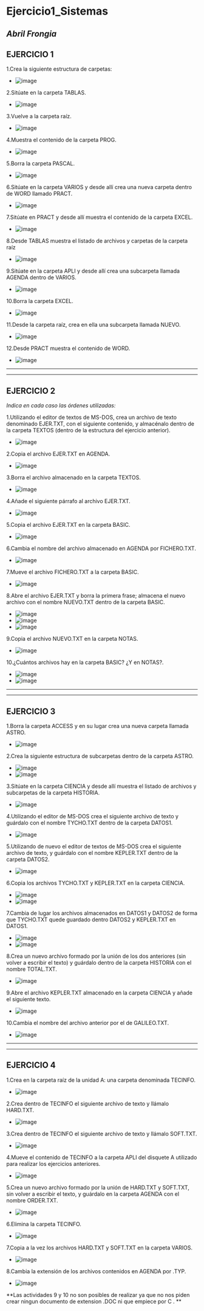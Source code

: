 # Ejercicio1_Sistemas #
*Abril Frongia*
---
## EJERCICIO 1 ##
1.Crea la siguiente estructura de carpetas:
- ![image](https://user-images.githubusercontent.com/72273897/159031942-8dd783b2-bc74-4209-8f5c-330dca58fefe.png)

2.Sitúate en la carpeta TABLAS.
- ![image](https://user-images.githubusercontent.com/72273897/159032379-a43a3a49-30ca-448d-8fd6-1b7d6f4871c8.png)

3.Vuelve a la carpeta raíz.
- ![image](https://user-images.githubusercontent.com/72273897/159032704-ea536c1b-eb22-43dc-81da-366f09431b8c.png)

4.Muestra el contenido de la carpeta PROG.
- ![image](https://user-images.githubusercontent.com/72273897/159033166-88bfd839-bd99-4594-8e3f-b0f6f6d3534a.png)

5.Borra la carpeta PASCAL.
- ![image](https://user-images.githubusercontent.com/72273897/159033573-496fcbe8-d744-419c-a108-31a175c7a6b2.png)

6.Sitúate en la carpeta VARIOS y desde allí crea una nueva carpeta dentro de WORD llamado PRACT.
- ![image](https://user-images.githubusercontent.com/72273897/159035620-aca86f44-01f5-44b0-b4f8-5aae2c36b372.png)

7.Sitúate en PRACT y desde allí muestra el contenido de la carpeta EXCEL.
- ![image](https://user-images.githubusercontent.com/72273897/159036009-b22950b0-e24f-458e-9619-032bf6d5f272.png)

8.Desde TABLAS muestra el listado de archivos y carpetas de la carpeta raíz
- ![image](https://user-images.githubusercontent.com/72273897/159037008-ba32ab9e-6589-4e1d-a7c2-d9e7d29c1b14.png)

9.Sitúate en la carpeta APLI y desde allí crea una subcarpeta llamada AGENDA dentro de VARIOS.
- ![image](https://user-images.githubusercontent.com/72273897/159037858-8b814727-50e4-4821-b3d8-9b62d4b0e651.png)

10.Borra la carpeta EXCEL.
- ![image](https://user-images.githubusercontent.com/72273897/159038380-88164c97-4a5e-4fa3-bd59-1b94b57c1aef.png)

11.Desde la carpeta raíz, crea en ella una subcarpeta llamada NUEVO.
- ![image](https://user-images.githubusercontent.com/72273897/159038536-3a8fdaa4-a05e-46cb-bf72-a5c3c9157f6e.png)

12.Desde PRACT muestra el contenido de WORD.
- ![image](https://user-images.githubusercontent.com/72273897/159039111-fa83a6b6-9029-4feb-ad23-ab7d08db4642.png)
---
---
## EJERCICIO 2 ##
*Indica en cada caso las órdenes utilizadas:*

1.Utilizando el editor de textos de MS-DOS, crea un archivo de texto denominado EJER.TXT, con el siguiente contenido, y almacénalo dentro de la carpeta TEXTOS (dentro de la estructura del ejercicio anterior).
- ![image](https://user-images.githubusercontent.com/72273897/159045633-fcf6c8ba-cc78-4cc7-832a-0a8b65834797.png)

2.Copia el archivo EJER.TXT en AGENDA.
- ![image](https://user-images.githubusercontent.com/72273897/159045975-456856ef-7519-496e-a3f3-a9e6cc875522.png)

3.Borra el archivo almacenado en la carpeta TEXTOS.
- ![image](https://user-images.githubusercontent.com/72273897/159046311-a129b2a7-1ca4-4192-9e8f-9475ef314ac7.png)

4.Añade el siguiente párrafo al archivo EJER.TXT.
- ![image](https://user-images.githubusercontent.com/72273897/159047688-6077bca6-5308-4eec-bf7d-07233d268b86.png)

5.Copia el archivo EJER.TXT en la carpeta BASIC.
- ![image](https://user-images.githubusercontent.com/72273897/159048191-5528fae7-2631-4729-b37a-e7da019d9ad2.png)

6.Cambia el nombre del archivo almacenado en AGENDA por FICHERO.TXT.
- ![image](https://user-images.githubusercontent.com/72273897/159049066-de177f9d-4e59-4674-8bda-5e6e15ca4623.png)

7.Mueve el archivo FICHERO.TXT a la carpeta BASIC.
- ![image](https://user-images.githubusercontent.com/72273897/159049482-4d6ca5e8-5f4f-4818-8621-989028ceb560.png)

8.Abre el archivo EJER.TXT y borra la primera frase; almacena el nuevo archivo con el nombre NUEVO.TXT dentro de la carpeta BASIC.
- ![image](https://user-images.githubusercontent.com/72273897/159242023-ba0bec0b-b8a7-470a-9d57-aabdfa391043.png)
- ![image](https://user-images.githubusercontent.com/72273897/159242109-08cc58ac-5dec-45f8-be43-fb3a6ebc7694.png)
- ![image](https://user-images.githubusercontent.com/72273897/159242446-4a9fe2de-ab02-4dec-b8f1-56c1695fb6a3.png)

9.Copia el archivo NUEVO.TXT en la carpeta NOTAS.
- ![image](https://user-images.githubusercontent.com/72273897/159242873-6384c4b1-458d-4347-8cc3-a92f558ab4b1.png)

10.¿Cuántos archivos hay en la carpeta BASIC? ¿Y en NOTAS?.
- ![image](https://user-images.githubusercontent.com/72273897/159242988-e5571e8e-b9a5-479e-84f3-1dca64988ebb.png)
- ![image](https://user-images.githubusercontent.com/72273897/159243082-dbb9514e-677e-41a8-afa1-31cceeee84b5.png)
---
---
## EJERCICIO 3 ##

1.Borra la carpeta ACCESS y en su lugar crea una nueva carpeta llamada ASTRO.
- ![image](https://user-images.githubusercontent.com/72273897/159246289-b6f2ca41-02a9-427c-a837-3a96bf1ed45a.png)

2.Crea la siguiente estructura de subcarpetas dentro de la carpeta ASTRO.
- ![image](https://user-images.githubusercontent.com/72273897/159246174-5d8e3b92-1c7e-4c6f-b814-57fe8c061f72.png)
- ![image](https://user-images.githubusercontent.com/72273897/159246463-cb05c7c0-9463-4e80-97d7-32cd110a5b6e.png)

3.Sitúate en la carpeta CIENCIA y desde allí muestra el listado de archivos y subcarpetas de la carpeta HISTORIA.
- ![image](https://user-images.githubusercontent.com/72273897/159247895-9adb5a3a-ace6-4769-8f44-648c98715d9f.png)

4.Utilizando el editor de MS-DOS crea el siguiente archivo de texto y guárdalo con el nombre TYCHO.TXT dentro de la carpeta DATOS1.
- ![image](https://user-images.githubusercontent.com/72273897/159255172-6c692f20-bd5d-4f4f-af93-063cffb17907.png)

5.Utilizando de nuevo el editor de textos de MS-DOS crea el siguiente archivo de texto, y guárdalo con el nombre KEPLER.TXT dentro de la carpeta DATOS2.
- ![image](https://user-images.githubusercontent.com/72273897/159258226-72bea6ca-ab13-41fc-bf83-6dc75f1b375c.png)

6.Copia los archivos TYCHO.TXT y KEPLER.TXT en la carpeta CIENCIA.
- ![image](https://user-images.githubusercontent.com/72273897/159259165-12347a7d-8bf0-48d6-a0da-4e6e09ab4d23.png)
- ![image](https://user-images.githubusercontent.com/72273897/159259282-4cc733fb-cf8f-4a5b-86b7-e6fa52bce57d.png)

7.Cambia de lugar los archivos almacenados en DATOS1 y DATOS2 de forma que TYCHO.TXT quede guardado dentro DATOS2 y KEPLER.TXT en DATOS1.
- ![image](https://user-images.githubusercontent.com/72273897/159260098-b476fa64-dc05-4993-a25c-5f519e9bc5e7.png)
- ![image](https://user-images.githubusercontent.com/72273897/159260430-d3ddc667-6407-4b56-826e-34fc2e0b14e2.png)

8.Crea un nuevo archivo formado por la unión de los dos anteriores (sin volver a escribir el texto) y guárdalo dentro de la carpeta HISTORIA con el nombre TOTAL.TXT.
- ![image](https://user-images.githubusercontent.com/72273897/159261658-233cf275-9352-48cd-9ee7-a2a736fd5130.png)

9.Abre el archivo KEPLER.TXT almacenado en la carpeta CIENCIA y añade el siguiente texto.
- ![image](https://user-images.githubusercontent.com/72273897/159262442-18a0a101-ce85-404b-893c-9c47049ceb4b.png)

10.Cambia el nombre del archivo anterior por el de GALILEO.TXT.
- ![image](https://user-images.githubusercontent.com/72273897/159262573-b2babbd7-1e50-4de3-915e-87eafbf0c6e1.png)
---
---
## EJERCICIO 4 ##

1.Crea en la carpeta raíz de la unidad A: una carpeta denominada TECINFO.
- ![image](https://user-images.githubusercontent.com/72273897/159269642-064deeab-7804-4066-814b-a72206c18bf2.png)

2.Crea dentro de TECINFO el siguiente archivo de texto y llámalo HARD.TXT.
- ![image](https://user-images.githubusercontent.com/72273897/159269948-37834bc6-15d2-44f0-90a3-9383f5a4ee8a.png)

3.Crea dentro de TECINFO el siguiente archivo de texto y llámalo SOFT.TXT.
- ![image](https://user-images.githubusercontent.com/72273897/159270124-7b6433bd-9ea1-4b1b-a070-48447d70f97e.png)

4.Mueve el contenido de TECINFO a la carpeta APLI del disquete A utilizado para realizar los ejercicios anteriores.
- ![image](https://user-images.githubusercontent.com/72273897/159270654-0659485a-3e9e-4203-8324-4c0072a82640.png)

5.Crea un nuevo archivo formado por la unión de HARD.TXT y SOFT.TXT, sin volver a escribir el texto, y guárdalo en la carpeta AGENDA con el nombre ORDER.TXT.
- ![image](https://user-images.githubusercontent.com/72273897/159272659-8a917590-8a77-4913-93e0-d72725d7746f.png)

6.Elimina la carpeta TECINFO.
- ![image](https://user-images.githubusercontent.com/72273897/159273229-2322e017-1cdf-4521-beef-c4f25b566e0b.png)

7.Copia a la vez los archivos HARD.TXT y SOFT.TXT en la carpeta VARIOS.
- ![image](https://user-images.githubusercontent.com/72273897/159274152-ee87c813-06e2-4f72-b9c2-6cc405df2910.png)

8.Cambia la extensión de los archivos contenidos en AGENDA por .TYP.
- ![image](https://user-images.githubusercontent.com/72273897/159276805-12168e06-c4e3-4e8b-ae74-fcbee5bb7221.png)

**Las actividades 9 y 10 no son posibles de realizar ya que no nos piden crear ningun documento de extension .DOC ni que empiece por  C . **
